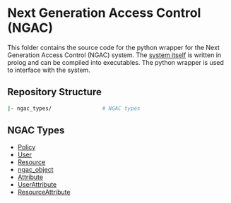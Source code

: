 # Next Generation Access Control (NGAC)

This folder contains the source code for the python wrapper for the Next Generation Access Control (NGAC) system. The [system itself](./tog-ngac-croscpp) is written in prolog and can be compiled into executables. The python wrapper is used to interface with the system.

## Repository Structure

```sh
|- ngac_types/                # NGAC types
```

## NGAC Types

- [Policy](./ngac_types/ngac_policy.py)
- [User](./ngac_types/user.py)
- [Resource](./ngac_types/resource.py)
- [ngac_object](./ngac_types/ngac_object.py)
- [Attribute](./ngac_types/attribute.py)
- [UserAttribute](./ngac_types/attribute.py)
- [ResourceAttribute](./ngac_types/attribute.py)

